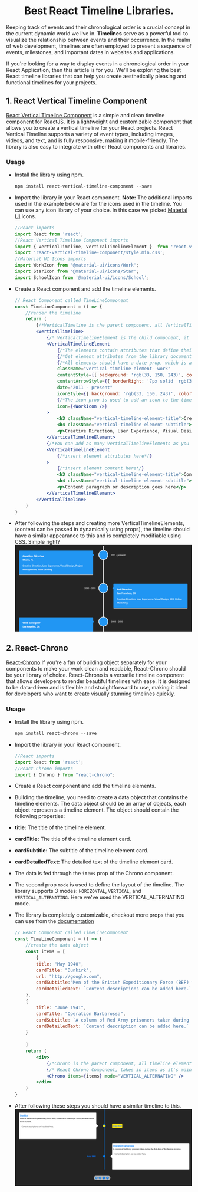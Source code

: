<h1 align="center">Best React Timeline Libraries.</h1>

<p>Keeping track of events and their chronological order is a crucial concept in the current dynamic world we live in. <b>Timelines</b> serve as a powerful tool to visualize the relationship between events and their occurrence. In the realm of web development, timelines are often employed to present a sequence of events, milestones, and important dates in websites and applications.</p> 
<p>If you're looking for a way to display events in a chronological order in your React Application, then this article is for you. We'll be exploring the best React timeline libraries that can help you create aesthetically pleasing and functional timelines for your projects.</p>

<h2>1. React Vertical Timeline Component</h2>
<p><a href="https://stephane-monnot.github.io/react-vertical-timeline/#/">React Vertical Timeline Component</a> is a simple and clean timeline component for ReactJS. It is a lightweight and customizable component that allows you to create a vertical timeline for your React projects.  React Vertical Timeline supports a variety of event types, including images, videos, and text, and is fully responsive, making it mobile-friendly. The library is also easy to integrate with other React components and libraries.</p>

<h3>Usage</h3>

- Install the library using npm.
    ```jsx
    npm install react-vertical-timeline-component --save
    ```
- Import the library in your React component. 
**Note:** The additional imports used in the example below are for the icons used in the timeline. You can use any icon library of your choice. In this case we picked <a href="https://material-ui.com/components/material-icons/)">Material UI</a> icons.

    ```jsx
    //React imports
    import React from 'react';
    //React Vertical Timeline Component imports
    import { VerticalTimeline, VerticalTimelineElement }  from 'react-vertical-timeline-component';
    import 'react-vertical-timeline-component/style.min.css';
    //Material UI Icons imports
    import WorkIcon from '@material-ui/icons/Work';
    import StarIcon from '@material-ui/icons/Star';
    import SchoolIcon from '@material-ui/icons/School';

    ```

- Create a React component and add the timeline elements. 
  
    ```jsx 
    // React Component called TimeLineComponent
    const TimeLineComponent = () => {
        //render the timeline
        return (
            {/*VerticalTimeline is the parent component, all VerticalTimelineElements should be wrapped inside it*/}
            <VerticalTimeline>
                {/* VerticalTimelineElement is the child component, it represents a single timeline element.*/}
                <VerticalTimelineElement
                    {/*The elements contain attributes that define their appearance and content.*/}
                    {/*Get element attributes from the library documentation. https://stephane-monnot.github.io/react-vertical-timeline/#/ */}
                    {/*All elements should have a date prop, which is a string that represents the date of the event.*/}
                    className="vertical-timeline-element--work"
                    contentStyle={{ background: 'rgb(33, 150, 243)', color: '#fff' }}
                    contentArrowStyle={{ borderRight: '7px solid  rgb(33, 150, 243)' }}
                    date="2011 - present"
                    iconStyle={{ background: 'rgb(33, 150, 243)', color: '#fff' }}
                    {/*The icon prop is used to add an icon to the timeline element. In this case we used our choice of icon library to add an icon.*/}
                    icon={<WorkIcon />}
                >
                    <h3 className="vertical-timeline-element-title">Creative Director</h3>
                    <h4 className="vertical-timeline-element-subtitle">Miami, FL</h4>
                    <p>Creative Direction, User Experience, Visual Design, Project Management, Team Leading</p>
                </VerticalTimelineElement>
                {/*You can add as many VerticalTimelineElements as you want.*/}
                <VerticalTimelineElement
                    {/*insert element attributes here*/}
                >
                    {/*insert element content here*/}
                    <h3 className="vertical-timeline-element-title">Content Title Goes Here</h3>
                    <h4 className="vertical-timeline-element-subtitle">Content Subtitle Goes Here</h4>
                    <p>Content paragraph or description goes here</p>
                </VerticalTimelineElement>
            </VerticalTimeline>
        )
    }

- After following the steps and creating more VerticalTimelineElements, (content can be passed in dynamically using props), the timeline should have a similar appearance to this and is completely modifiable using CSS. Simple right?
<img src="./RVT-results.png"></img>

<h2>2. React-Chrono</h2>

<p><a href="https://react-chrono.prabhumurthy.com/introduction/getting-started.html">React-Chrono</a> If you're a fan of building object separately for your components to make your work clean and readable, React-Chrono should be your library of choice. React-Chrono is a versatile timeline component that allows developers to render beautiful timelines with ease. It is designed to be data-driven and is flexible and straightforward to use, making it ideal for developers who want to create visually stunning timelines quickly.</p>

<h3>Usage</h3>

- Install the library using npm.
    ```jsx
    npm install react-chrono --save
    ```
- Import the library in your React component.

    ```jsx
    //React imports
    import React from 'react';
    //React-Chrono imports
    import { Chrono } from "react-chrono";
    ```
- Create a React component and add the timeline elements. 
- Building the timeline, you need to create a data object that contains the timeline elements. The data object should be an array of objects, each object represents a timeline element. The object should contain the following properties: 
-  **title:** The title of the timeline element.
-  **cardTitle:** The title of the timeline element card.
-  **cardSubtitle:** The subtitle of the timeline element card.
-  **cardDetailedText:** The detailed text of the timeline element card.
-  The data is fed through the <code>items</code> prop of the Chrono component.
-  The second prop <code>mode</code> is used to define the layout of the timeline. The library supports 3 modes: <code>HORIZONTAL</code>, <code>VERTICAL</code>, and <code>VERTICAL_ALTERNATING</code>. Here we've used the VERTICAL_ALTERNATING mode.
- The library is completely customizable, checkout more props that you can use from the <a href="https://react-chrono.prabhumurthy.com/introduction/getting-started.html">documentation</a>
  
    ```jsx
    // React Component called TimeLineComponent
    const TimeLineComponent = () => {
        //create the data object
        const items = [
            {
            title: "May 1940",
            cardTitle: "Dunkirk",
            url: "http://google.com",
            cardSubtitle:"Men of the British Expeditionary Force (BEF) wade out to a destroyer during the evacuation from Dunkirk.",
            cardDetailedText: `Content descriptions can be added here.`
        },
        {
            title: "June 1941",
            cardTitle: "Operation Barbarossa",
            cardSubtitle: `A column of Red Army prisoners taken during the first days of the German invasion`,
            cardDetailedText: `Content description can be added here.`
        }
        
        ]
        return (
            <div>
                {/*Chrono is the parent component, all timeline elements should be wrapped inside it*/}
                {/* React Chrono Component, takes in items as it's main prop and mode to determine whether it should display content vertically or dynamically*/ }
                <Chrono items={items} mode="VERTICAL_ALTERNATING" />
            </div>
        )
    }

- After following these steps you should have a similar timeline to this.
<img src="./React-Chrono.png"></img>
